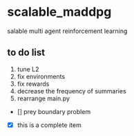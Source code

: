 # scalable_maddpg
salable multi agent reinforcement learning

## to do list
1. tune L2
2. fix environments
3. fix rewards
4. decrease the frequency of summaries
5. rearrange main.py
- [] prey boundary problem
- [x] this is a complete item
